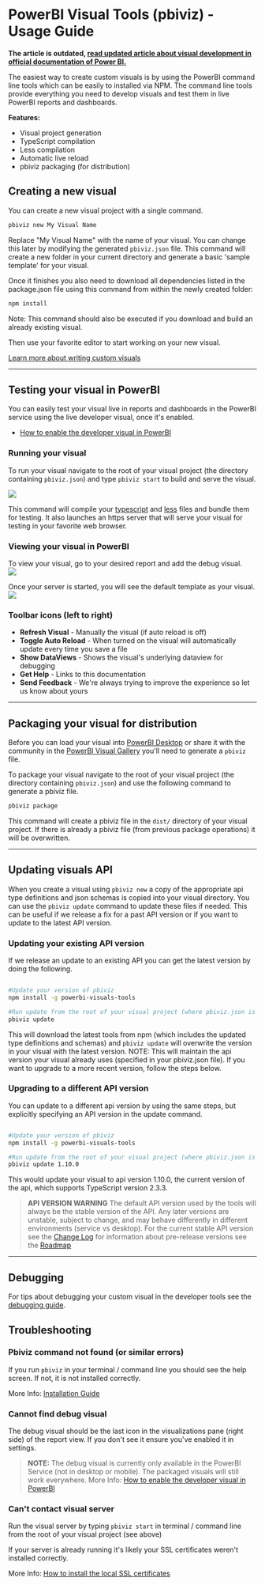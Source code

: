 # PowerBI Visual Tools (pbiviz) - Usage Guide

**The article is outdated, [read updated article about visual development in official documentation of Power BI.](https://docs.microsoft.com/power-bi/developer/visuals/custom-visual-develop-tutorial)**

The easiest way to create custom visuals is by using the PowerBI command line tools which can be easily to installed via NPM. The command line tools provide everything you need to develop visuals and test them in live PowerBI reports and dashboards. 

**Features:**

* Visual project generation
* TypeScript compilation
* Less compilation
* Automatic live reload
* pbiviz packaging (for distribution)

## Creating a new visual

You can create a new visual project with a single command.

```bash
pbiviz new My Visual Name
```

Replace "My Visual Name" with the name of your visual. You can change this later by modifying the generated `pbiviz.json` file.
This command will create a new folder in your current directory and generate a basic 'sample template' for your visual. 

Once it finishes you also need to download all dependencies listed in the package.json file using this command from within the newly created folder:

```bash
npm install
```

Note: This command should also be executed if you download and build an already existing visual.

Then use your favorite editor to start working on your new visual.

[Learn more about writing custom visuals](../Readme.md) 

-----------

## Testing your visual in PowerBI

You can easily test your visual live in reports and dashboards in the PowerBI service using the live developer visual, once it's enabled.

* [How to enable the developer visual in PowerBI](DebugVisualSetup.md)

### Running your visual

To run your visual navigate to the root of your visual project (the directory containing `pbiviz.json`) and type `pbiviz start` to build and serve the visual.

![](images/pbivizStart.png)

This command will compile your [typescript](http://www.typescriptlang.org/) and [less](http://lesscss.org/) files and bundle them for testing. It also launches an https server that will serve your visual for testing in your favorite web browser.

### Viewing your visual in PowerBI
To view your visual, go to your desired report and add the debug visual.  
![](images/debugVisual.png)

Once your server is started, you will see the default template as your visual.
![](images/portalEnable4.png) 

### Toolbar icons (left to right)

* **Refresh Visual** - Manually the visual (if auto reload is off)
* **Toggle Auto Reload** - When turned on the visual will automatically update every time you save a file
* **Show DataViews** - Shows the visual's underlying dataview for debugging 
* **Get Help** - Links to this documentation
* **Send Feedback** - We're always trying to improve the experience so let us know about yours 

-----------

## Packaging your visual for distribution

Before you can load your visual into [PowerBI Desktop](https://powerbi.microsoft.com/en-us/desktop/) or share it with the community in the [PowerBI Visual Gallery](https://visuals.powerbi.com) you'll need to generate a `pbiviz` file.

To package your visual navigate to the root of your visual project (the directory containing `pbiviz.json`) and use the following command to generate a pbiviz file.

```bash
pbiviz package
```

This command will create a pbiviz file in the `dist/` directory of your visual project. If there is already a pbiviz file (from previous package operations) it will be overwritten.

-----------

## Updating visuals API 

When you create a visual using `pbiviz new` a copy of the appropriate api type definitions and json schemas is copied into your visual directory. You can use the `pbiviz update` command to update these files if needed. This can be useful if we release a fix for a past API version or if you want to update to the latest API version.

### Updating your existing API version

If we release an update to an existing API you can get the latest version by doing the following.  

```bash

#Update your version of pbiviz
npm install -g powerbi-visuals-tools

#Run update from the root of your visual project (where pbiviz.json is located)
pbiviz update

```

This will download the latest tools from npm (which includes the updated type definitions and schemas) and `pbiviz update` will overwrite the version in your visual with the latest version. NOTE: This will maintain the api version your visual already uses (specified in your pbiviz.json file). If you want to upgrade to a more recent version, follow the steps below.

### Upgrading to a different API version

You can update to a different api version by using the same steps, but explicitly specifying an API version in the update command.

```bash

#Update your version of pbiviz
npm install -g powerbi-visuals-tools

#Run update from the root of your visual project (where pbiviz.json is located)
pbiviz update 1.10.0

```

This would update your visual to api version 1.10.0, the current version of the api, which supports TypeScript version 2.3.3.

> **API VERSION WARNING**
> The default API version used by the tools will always be the stable version of the API. Any later versions are unstable, subject to change, and may behave differently in different environments (service vs desktop). For the current stable API version see the [Change Log](../ChangeLog.md) for information about pre-release versions see the [Roadmap](../Roadmap/README.md)

-----------

## Debugging

For tips about debugging your custom visual in the developer tools see the [debugging guide](debugging.md).

## Troubleshooting 


### Pbiviz command not found (or similar errors)

If you run `pbiviz` in your terminal / command line you should see the help screen. If not, it is not installed correctly.

More Info: [Installation Guide](README.md)


### Cannot find debug visual

The debug visual should be the last icon in the visualizations pane (right side) of the report view. If you don't see it ensure you've enabled it in settings.

> **NOTE:** The debug visual is currently only available in the PowerBI Service (not in desktop or mobile). The packaged visuals will still work everywhere.
> More Info: [How to enable the developer visual in PowerBI](DebugVisualSetup.md)


### Can't contact visual server

Run the visual server by typing `pbiviz start` in terminal / command line from the root of your visual project (see above)

If your server is already running it's likely your SSL certificates weren't installed correctly.

More Info: [How to install the local SSL certificates](CertificateSetup.md)
